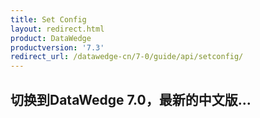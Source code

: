 ```yaml
---
title: Set Config 
layout: redirect.html
product: DataWedge
productversion: '7.3'
redirect_url: /datawedge-cn/7-0/guide/api/setconfig/
---
```


## 切换到DataWedge 7.0，最新的中文版...


